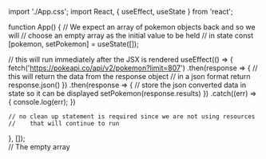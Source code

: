 import './App.css';
import React, { useEffect, useState } from 'react';

function App() {
  // We expect an array of pokemon objects back and so we will
  //    choose an empty array as the initial value to be held
  //    in state
  const [pokemon, setPokemon] = useState([]);

  // this will run immediately after the JSX is rendered
  useEffect(() => {
    fetch('https://pokeapi.co/api/v2/pokemon?limit=807')
      .then(response => {
        // this will return the data from the response object
        //    in a json format
        return response.json()
      })
      .then(response => {
        // store the json converted data in state so it can be displayed
        setPokemon(response.results)
      })
      .catch((err) => {
        console.log(err);
      })
    
    // no clean up statement is required since we are not using resources
    //    that will continue to run
  }, []);  
  // The empty array